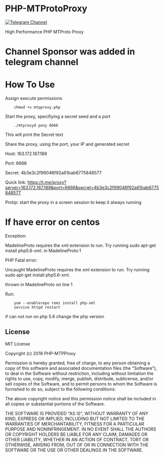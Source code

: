 # PHP-MTProtoProxy
[![Telegram Channel](https://img.shields.io/badge/Channel-Telegram-blue.svg)](https://t.me/VPN_And_Proxies)

High Performance PHP MTProto Proxy

# Channel Sponsor was added in telegram channel

# How To Use
Assign execute permissions

        chmod +x mtpproxy.php
 
Start the proxy, specifiying a secret seed and a port

        ./mtproxyd pony 6666
        
This will print the Secret text

Share the proxy, using the port, your IP and generated secret

Host: 163.172.167.189

Port: 6666

Secret: 4b3e3c2f99046f92a61bab6775848577

Quick link: https://t.me/proxy?server=163.172.167.189&port=6666&secret=4b3e3c2f99046f92a61bab6775848577

Protip: start the proxy in a screen session to keep it always running

# If have error on centos

Exception:

MadelineProto requires the xml extension to run. Try running sudo apt-get install php5.6-xml. in MadelineProto:1

PHP Fatal error:

Uncaught MadelineProto requires the xml extension to run. Try running sudo apt-get install php5.6-xml.

thrown in MadelineProto on line 1
  
Run:

        yum --enablerepo remi install php-xml
        service httpd restart

if can not run on php 5.6 change the php version

## License

MIT License

Copyright (c) 2018 PHP-MTPProxy

Permission is hereby granted, free of charge, to any person obtaining a copy
of this software and associated documentation files (the "Software"), to deal
in the Software without restriction, including without limitation the rights
to use, copy, modify, merge, publish, distribute, sublicense, and/or sell
copies of the Software, and to permit persons to whom the Software is
furnished to do so, subject to the following conditions:

The above copyright notice and this permission notice shall be included in all
copies or substantial portions of the Software.

THE SOFTWARE IS PROVIDED "AS IS", WITHOUT WARRANTY OF ANY KIND, EXPRESS OR
IMPLIED, INCLUDING BUT NOT LIMITED TO THE WARRANTIES OF MERCHANTABILITY,
FITNESS FOR A PARTICULAR PURPOSE AND NONINFRINGEMENT. IN NO EVENT SHALL THE
AUTHORS OR COPYRIGHT HOLDERS BE LIABLE FOR ANY CLAIM, DAMAGES OR OTHER
LIABILITY, WHETHER IN AN ACTION OF CONTRACT, TORT OR OTHERWISE, ARISING FROM,
OUT OF OR IN CONNECTION WITH THE SOFTWARE OR THE USE OR OTHER DEALINGS IN THE
SOFTWARE.

